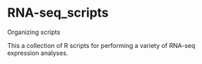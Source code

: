 # RNA-seq_scripts
Organizing scripts

This a collection of R scripts for performing a variety of RNA-seq expression analyses.

